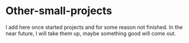 # Other-small-projects
I add here once started projects and for some reason not finished. In the near future, I will take them up, maybe something good will come out.
